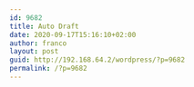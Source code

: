 ```yaml
---
id: 9682
title: Auto Draft
date: 2020-09-17T15:16:10+02:00
author: franco
layout: post
guid: http://192.168.64.2/wordpress/?p=9682
permalink: /?p=9682
---
```

